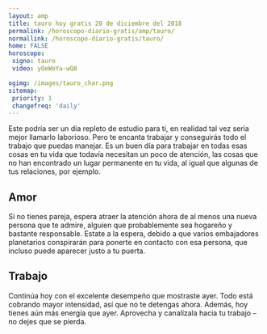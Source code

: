 ```yaml
---
layout: amp
title: tauro hoy gratis 20 de diciembre del 2018 
permalink: /horoscopo-diario-gratis/amp/tauro/
normallink: /horoscopo-diario-gratis/tauro/
home: FALSE
horoscopo:
 signo: tauro
 video: yOeWoYa-wQ8

ogimg: /images/tauro_char.png
sitemap:
 priority: 1
 changefreq: 'daily'
---
```



Este podría ser un día repleto de estudio para ti, en realidad tal vez sería mejor llamarlo laborioso. Pero te encanta trabajar y conseguirás todo el trabajo que puedas manejar. Es un buen día para trabajar en todas esas cosas en tu vida que todavía necesitan un poco de atención, las cosas que no han encontrado un lugar permanente en tu vida, al igual que algunas de tus relaciones, por ejemplo.

## Amor

Si no tienes pareja, espera atraer la atención ahora de al menos una nueva persona que te admire, alguien que probablemente sea hogareño y bastante responsable. Estate a la espera, debido a que varios embajadores planetarios conspirarán para ponerte en contacto con esa persona, que incluso puede aparecer justo a tu puerta.

## Trabajo

Continúa hoy con el excelente desempeño que mostraste ayer. Todo está cobrando mayor intensidad, así que no te detengas ahora. Además, hoy tienes aún más energía que ayer. Aprovecha y canalízala hacia tu trabajo –no dejes que se pierda.